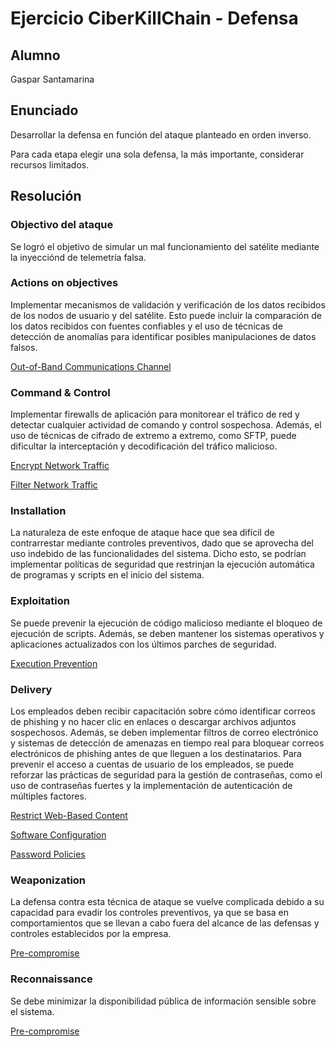 # Ejercicio CiberKillChain - Defensa

## Alumno

Gaspar Santamarina

## Enunciado

Desarrollar la defensa en función del ataque planteado en orden inverso.

Para cada etapa elegir una sola defensa, la más importante, considerar recursos limitados.

## Resolución

### Objectivo del ataque

Se logró el objetivo de simular un mal funcionamiento del satélite mediante la inyecciónd de telemetría falsa.

### Actions on objectives

Implementar mecanismos de validación y verificación de los datos recibidos de los nodos de usuario y del satélite. Esto puede incluir la comparación de los datos recibidos con fuentes confiables y el uso de técnicas de detección de anomalías para identificar posibles manipulaciones de datos falsos.

[Out-of-Band Communications Channel](https://attack.mitre.org/mitigations/M0810/)

### Command & Control

Implementar firewalls de aplicación para monitorear el tráfico de red y detectar cualquier actividad de comando y control sospechosa. Además, el uso de técnicas de cifrado de extremo a extremo, como SFTP, puede dificultar la interceptación y decodificación del tráfico malicioso.

[Encrypt Network Traffic](https://attack.mitre.org/mitigations/M1009/)

[Filter Network Traffic](https://attack.mitre.org/mitigations/M1037/)

### Installation

La naturaleza de este enfoque de ataque hace que sea difícil de contrarrestar mediante controles preventivos, dado que se aprovecha del uso indebido de las funcionalidades del sistema. Dicho esto, se podrían implementar políticas de seguridad que restrinjan la ejecución automática de programas y scripts en el inicio del sistema.

### Exploitation

Se puede prevenir la ejecución de código malicioso mediante el bloqueo de ejecución de scripts. Además, se deben mantener los sistemas operativos y aplicaciones actualizados con los últimos parches de seguridad.

[Execution Prevention](https://attack.mitre.org/mitigations/M1038/)

### Delivery

Los empleados deben recibir capacitación sobre cómo identificar correos de phishing y no hacer clic en enlaces o descargar archivos adjuntos sospechosos. Además, se deben implementar filtros de correo electrónico y sistemas de detección de amenazas en tiempo real para bloquear correos electrónicos de phishing antes de que lleguen a los destinatarios. Para prevenir el acceso a cuentas de usuario de los empleados, se puede reforzar las prácticas de seguridad para la gestión de contraseñas, como el uso de contraseñas fuertes y la implementación de autenticación de múltiples factores.

[Restrict Web-Based Content](https://attack.mitre.org/mitigations/M1021/)

[Software Configuration](https://attack.mitre.org/mitigations/M1054/)

[Password Policies](https://attack.mitre.org/mitigations/M1027/)

### Weaponization

La defensa contra esta técnica de ataque se vuelve complicada debido a su capacidad para evadir los controles preventivos, ya que se basa en comportamientos que se llevan a cabo fuera del alcance de las defensas y controles establecidos por la empresa.

[ Pre-compromise ](https://attack.mitre.org/mitigations/M1056/)

### Reconnaissance
Se debe minimizar la disponibilidad pública de información sensible sobre el sistema.

[ Pre-compromise ](https://attack.mitre.org/mitigations/M1056/)


